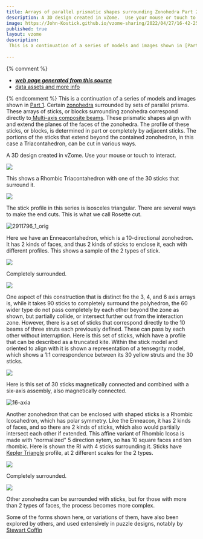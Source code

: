 ```yaml
---
title: Arrays of parallel prismatic shapes surrounding Zonohedra Part 2.
description: A 3D design created in vZome.  Use your mouse or touch to interact.
image: https://John-Kostick.github.io/vzome-sharing/2022/04/27/16-42-25-6--axis/6--axis.png
published: true
layout: vzome
description:
 This is a continuation of a series of models and images shown in [Part 1](https://john-kostick.github.io/vzome-sharing/2022/04/27/Six-block-TO-07-49-35.html). Certain zonohedra surrounded by sets of parallel prisms.  These align with and extend the planes of the faces of the polyhedra.  
  
---
```


{% comment %}
 - [***web page generated from this source***](<https://John-Kostick.github.io/vzome-sharing/2022/04/27/6-axis-16-42-25.html>)
 - [data assets and more info](<https://github.com/John-Kostick/vzome-sharing/tree/main/2022/04/27/16-42-25-6--axis/>)
 
{% endcomment %} 
  This is a continuation of a series of models and images shown in [Part 1](https://john-kostick.github.io/vzome-sharing/2022/04/27/Six-block-TO-07-49-35.html). Certain [zonohedra](https://www.georgehart.com/virtual-polyhedra/zonohedra-info.html) surrounded by sets of parallel prisms. These arrays of sticks, or blocks surrounding zonohedra correspond directly to[ Multi-axis composite beams](https://john-kostick.github.io/vzome-sharing/2022/04/24/Multi-axis-composite-beams-12-42-28.html).
These prismatic shapes align with and extend the planes of the faces of the zonohedra. The profile of these sticks, or blocks, is determined in part or completely by adjacent sticks.  The portions of the sticks that extend beyond the contained zonohedron, in this case a Triacontahedron, can be cut in various ways. 

A 3D design created in vZome.  Use your mouse or touch to interact.

<vzome-viewer style="width: 100%; height: 65vh;"
       src="https://John-Kostick.github.io/vzome-sharing/2022/04/27/16-42-25-6--axis/6--axis.vZome" >
  <img src="https://John-Kostick.github.io/vzome-sharing/2022/04/27/16-42-25-6--axis/6--axis.png" />
</vzome-viewer>

This shows a Rhombic Triacontahedron with one of the 30 sticks that surround it.

<vzome-viewer style="width: 100%; height: 65vh;"
      src="https://John-Kostick.github.io/vzome-sharing/2022/04/27/16-29-12-6--axis.-with-stickvZome/6--axis.-with-stickvZome.vZome" >
 <img src="https://John-Kostick.github.io/vzome-sharing/2022/04/27/16-29-12-6--axis.-with-stickvZome/6--axis.-with-stickvZome.png" />
</vzome-viewer>

The stick profile in this series is isosceles triangular.  There are several ways to make the end cuts.  This is what we call Rosette cut.

![2911796_1_orig](https://user-images.githubusercontent.com/78830166/165828808-b7e3d28f-835b-4ed4-862a-8813a1463422.jpeg)


Here we have an Enneacontahedron, which is a 10-directional zonohedron.  It has 2 kinds of faces, and thus 2 kinds of sticks to enclose it, each with different profiles.  This shows a sample of the 2 types of stick.  

<vzome-viewer style="width: 100%; height: 65vh;"
      src="https://John-Kostick.github.io/vzome-sharing/2022/04/27/17-16-54-Enneacon-+/Enneacon-+.vZome" >
 <img src="https://John-Kostick.github.io/vzome-sharing/2022/04/27/17-16-54-Enneacon-+/Enneacon-+.png" />
</vzome-viewer>

Completely surrounded.

<vzome-viewer style="width: 100%; height: 65vh;"
      src="https://John-Kostick.github.io/vzome-sharing/2022/04/27/17-15-57-10-axis-colored/10-axis-colored.vZome" >
 <img src="https://John-Kostick.github.io/vzome-sharing/2022/04/27/17-15-57-10-axis-colored/10-axis-colored.png" />
</vzome-viewer>

One aspect of this construction that is distinct fro the 3, 4, and 6 axis arrays is, while it takes 90 sticks to completely surround the polyhedron, the 60 wider type do not pass completely by each other beyond the zone as shown, but partially collide, or intersect further out from the interaction zone.  However, there is a set of sticks that correspond directly to the 10 beams of three struts each previously defined.  These can pass by each other without interruption.  Here is this set of sticks, which have a profile that can be described as a truncated kite.  Within the stick model and oriented to align with it is shown a representation of a tensegrity model, which shows a 1:1 correspondence between its 30 yellow struts and the 30 sticks.

<vzome-viewer style="width: 100%; height: 65vh;"
      src="https://John-Kostick.github.io/vzome-sharing/2022/04/27/17-18-09-10--axis-with-tensegrity/10--axis-with-tensegrity.vZome" >
 <img src="https://John-Kostick.github.io/vzome-sharing/2022/04/27/17-18-09-10--axis-with-tensegrity/10--axis-with-tensegrity.png" />
</vzome-viewer>

Here is this set of 30 sticks magnetically connected and combined with a six-axis assembly, also magnetically connected. 


![16-axia](https://user-images.githubusercontent.com/78830166/165838242-24f9b790-0e6b-429b-b98b-b5760eeed3be.jpeg)


Another zonohedron that can be enclosed with shaped sticks is a Rhombic Icosahedron, which has polar symmetry. Like the Enneacon, it has 2 kinds of faces, and so there are 2 kinds of sticks, which also would partially intersect each other if extended.  This  affine variant of Rhombic Icosa is made with "normalized" 5 direction sytem, so has 10 square faces and ten rhombic.  Here is shown the RI with 4 sticks surrounding it.  Sticks have [Kepler Triangle](https://en.wikipedia.org/wiki/Kepler_triangle) profile, at 2 different scales for the 2 types.  

<vzome-viewer style="width: 100%; height: 65vh;"
      src="https://John-Kostick.github.io/vzome-sharing/2022/04/27/18-10-04-5-Direction-sticks-dissectedvZome/5-Direction-sticks-dissectedvZome.vZome" >
 <img src="https://John-Kostick.github.io/vzome-sharing/2022/04/27/18-10-04-5-Direction-sticks-dissectedvZome/5-Direction-sticks-dissectedvZome.png" />
</vzome-viewer>

Completely surrounded.

<vzome-viewer style="width: 100%; height: 65vh;"
      src="https://John-Kostick.github.io/vzome-sharing/2022/04/27/18-16-41-5-Directions--sticks-v2/5-Directions--sticks-v2.vZome" >
 <img src="https://John-Kostick.github.io/vzome-sharing/2022/04/27/18-16-41-5-Directions--sticks-v2/5-Directions--sticks-v2.png" />
</vzome-viewer>


Other zonohedra can be surrounded with sticks, but for those with more than 2 types of faces, the process becomes more complex.

Some of the forms shown here, or variations of them, have also been explored by others, and used extensively in puzzle designs, notably by [Stewart Coffin](https://johnrausch.com/PuzzleWorld/des/sc000.htm)
